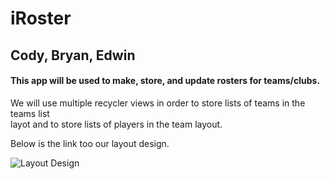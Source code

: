 # iRoster
## Cody, Bryan, Edwin
#### This app will be used to make, store, and update rosters for teams/clubs.  
We will use multiple recycler views in order to store lists of teams in the teams list  
layot and to store lists of players in the team layout.

Below is the link too our layout design.

![Layout Design](https://i.imgur.com/oKV4c6F.jpg)
